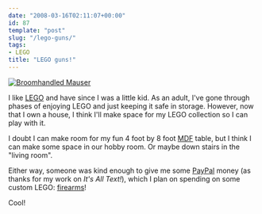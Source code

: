 ```yaml
---
date: "2008-03-16T02:11:07+00:00"
id: 87
template: "post"
slug: "/lego-guns/"
tags:
- LEGO
title: "LEGO guns!"
---
```


[![Broomhandled
Mauser](C96_black.gif)](http://brickarms.com/Toys/weapons/C96.aspx)

I like [LEGO](http://lego.com/) and have since I was a little kid. As an adult,
I've gone through phases of enjoying LEGO and just keeping it safe in storage.
However, now that I own a house, I think I'll make space for my LEGO collection
so I can play with it.

I doubt I can make room for my fun 4 foot by 8 foot
[MDF](http://en.wikipedia.org/wiki/Medium-density_fibreboard) table, but I think
I can make some space in our hobby room. Or maybe down stairs in the "living
room".

Either way, someone was kind enough to give me some
[PayPal](http://paypal.me/holtje/5.99) money (as thanks for my work on _It's All
Text!_), which I plan on spending on some custom LEGO:
[firearms](http://brickarms.com/)!

Cool!
